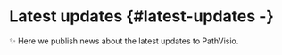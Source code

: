 


# Latest updates {#latest-updates -}

✨ Here we publish news about the latest updates to PathVisio. 

